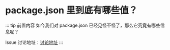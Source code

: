 # package.json 里到底有哪些值？

::: tip 前置内容
如今我们对 package.json 已经见怪不怪了，那么它究竟有哪些信息呢？

Issue 讨论地址：[讨论地址](https://github.com/balancelove/blog/issues/25)
:::
